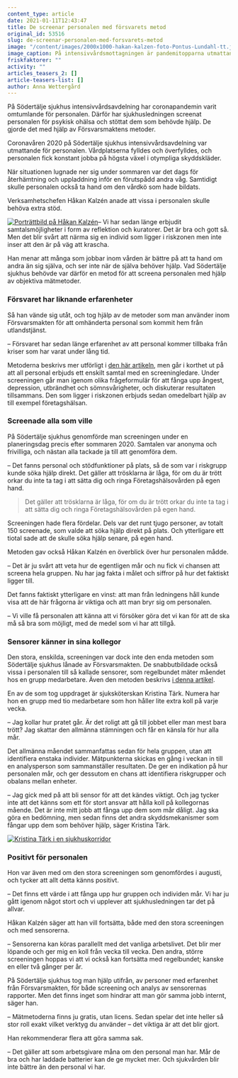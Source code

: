 ```yaml
---
content_type: article
date: 2021-01-11T12:43:47
title: De screenar personalen med försvarets metod
original_id: 53516
slug: de-screenar-personalen-med-forsvarets-metod
image: "/content/images/2000x1000-hakan-kalzen-foto-Pontus-Lundahl-tt.jpg"
image_caption: På intensivvårdsmottagningen är pandemitopparna utmattande för personalen. Därför har de blivit screenade för psykisk ohälsa, berättar enhetschef Håkan Kalzén.
friskfaktorer: ""
activity: ""
articles_teasers_2: []
article-teasers-list: []
author: Anna Wettergård
---
```


På Södertälje sjukhus intensivvårdsavdelning har coronapandemin varit omtumlande för personalen. Därför har sjukhusledningen screenat personalen för psykisk ohälsa och stöttat dem som behövde hjälp. De gjorde det med hjälp av Försvarsmaktens metoder.

Coronavåren 2020 på Södertälje sjukhus intensivvårdsavdelning var utmattande för personalen. Vårdplatserna fylldes och överfylldes, och personalen fick konstant jobba på högsta växel i otympliga skyddskläder.

När situationen lugnade ner sig under sommaren var det dags för återhämtning och uppladdning inför en förutspådd andra våg. Samtidigt skulle personalen också ta hand om den vårdkö som hade bildats.

Verksamhetschefen Håkan Kalzén anade att vissa i personalen skulle behöva extra stöd.

[![Porträttbild på Håkan Kalzén](https://www.suntarbetsliv.se/wp-content/uploads/2020/12/200x220-hakan-kalzen-foto-Pontus-Lundahl-tt.jpg)](https://www.suntarbetsliv.se/wp-content/uploads/2020/12/200x220-hakan-kalzen-foto-Pontus-Lundahl-tt.jpg)– Vi har sedan länge erbjudit samtalsmöjligheter i form av reflektion och kuratorer. Det är bra och gott så. Men det blir svårt att närma sig en individ som ligger i riskzonen men inte inser att den är på väg att krascha.

Han menar att många som jobbar inom vården är bättre på att ta hand om andra än sig själva, och ser inte när de själva behöver hjälp. Vad Södertälje sjukhus behövde var därför en metod för att screena personalen med hjälp av objektiva mätmetoder.

### Försvaret har liknande erfarenheter

Så han vände sig utåt, och tog hjälp av de metoder som man använder inom Försvarsmakten för att omhänderta personal som kommit hem från utlandstjänst.

– Försvaret har sedan länge erfarenhet av att personal kommer tillbaka från kriser som har varat under lång tid.

Metoderna beskrivs mer utförligt i [den här artikeln](https://www.suntarbetsliv.se/forskning/sam/tva-satt-att-stotta-covidpersonal/), men går i korthet ut på att all personal erbjuds ett enskilt samtal med en screeningledare. Under screeningen går man igenom olika frågeformulär för att fånga upp ångest, depression, utbrändhet och sömnsvårigheter, och diskuterar resultaten tillsammans. Den som ligger i riskzonen erbjuds sedan omedelbart hjälp av till exempel företagshälsan.

### Screenade alla som ville

På Södertälje sjukhus genomförde man screeningen under en planeringsdag precis efter sommaren 2020. Samtalen var anonyma och frivilliga, och nästan alla tackade ja till att genomföra dem.

– Det fanns personal och stödfunktioner på plats, så de som var i riskgrupp kunde söka hjälp direkt. Det gäller att trösklarna är låga, för om du är trött orkar du inte ta tag i att sätta dig och ringa Företagshälsovården på egen hand.

> Det gäller att trösklarna är låga, för om du är trött orkar du inte ta tag i att sätta dig och ringa Företagshälsovården på egen hand.

Screeningen hade flera fördelar. Dels var det runt tjugo personer, av totalt 150 screenade, som valde att söka hjälp direkt på plats. Och ytterligare ett tiotal sade att de skulle söka hjälp senare, på egen hand.

Metoden gav också Håkan Kalzén en överblick över hur personalen mådde.

– Det är ju svårt att veta hur de egentligen mår och nu fick vi chansen att screena hela gruppen. Nu har jag fakta i målet och siffror på hur det faktiskt ligger till.

Det fanns faktiskt ytterligare en vinst: att man från ledningens håll kunde visa att de här frågorna är viktiga och att man bryr sig om personalen.

– Vi ville få personalen att känna att vi försöker göra det vi kan för att de ska må så bra som möjligt, med de medel som vi har att tillgå.

### Sensorer känner in sina kollegor

Den stora, enskilda, screeningen var dock inte den enda metoden som Södertälje sjukhus lånade av Försvarsmakten. De snabbutbildade också vissa i personalen till så kallade sensorer, som regelbundet mäter måendet hos en grupp medarbetare. Även den metoden beskrivs [i denna artikel](https://www.suntarbetsliv.se/forskning/sam/tva-satt-att-stotta-covidpersonal/).

En av de som tog uppdraget är sjuksköterskan Kristina Tärk. Numera har hon en grupp med tio medarbetare som hon håller lite extra koll på varje vecka.

– Jag kollar hur pratet går. Är det roligt att gå till jobbet eller man mest bara trött? Jag skattar den allmänna stämningen och får en känsla för hur alla mår.

Det allmänna måendet sammanfattas sedan för hela gruppen, utan att identifiera enstaka individer. Mätpunkterna skickas en gång i veckan in till en analysperson som sammanställer resultaten. De ger en indikation på hur personalen mår, och ger dessutom en chans att identifiera riskgrupper och obalans mellan enheter.

– Jag gick med på att bli sensor för att det kändes viktigt. Och jag tycker inte att det känns som ett för stort ansvar att hålla koll på kollegornas mående. Det är inte mitt jobb att fånga upp dem som mår dåligt. Jag ska göra en bedömning, men sedan finns det andra skyddsmekanismer som fångar upp dem som behöver hjälp, säger Kristina Tärk.

[![Kristina Tärk i en sjukhuskorridor](https://www.suntarbetsliv.se/wp-content/uploads/2020/12/750x400-kristina-tark-1-foto-Marie-Pars-Edgren.jpg)](https://www.suntarbetsliv.se/wp-content/uploads/2020/12/750x400-kristina-tark-1-foto-Marie-Pars-Edgren.jpg)

### Positivt för personalen

Hon var även med om den stora screeningen som genomfördes i augusti, och tycker att allt detta känns positivt.

– Det finns ett värde i att fånga upp hur gruppen och individen mår. Vi har ju gått igenom något stort och vi upplever att sjukhusledningen tar det på allvar.

Håkan Kalzén säger att han vill fortsätta, både med den stora screeningen och med sensorerna.

– Sensorerna kan köras parallellt med det vanliga arbetslivet. Det blir mer löpande och ger mig en koll från vecka till vecka. Den andra, större screeningen hoppas vi att vi också kan fortsätta med regelbundet; kanske en eller två gånger per år.

På Södertälje sjukhus tog man hjälp utifrån, av personer med erfarenhet från Försvarsmakten, för både screening och analys av sensorernas rapporter. Men det finns inget som hindrar att man gör samma jobb internt, säger han.

– Mätmetoderna finns ju gratis, utan licens. Sedan spelar det inte heller så stor roll exakt vilket verktyg du använder – det viktiga är att det blir gjort.

Han rekommenderar flera att göra samma sak.

– Det gäller att som arbetsgivare måna om den personal man har. Mår de bra och har laddade batterier kan de ge mycket mer. Och sjukvården blir inte bättre än den personal vi har.
